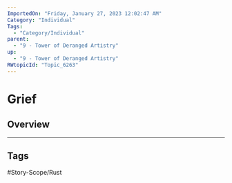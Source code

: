 ```yaml
---
ImportedOn: "Friday, January 27, 2023 12:02:47 AM"
Category: "Individual"
Tags:
  - "Category/Individual"
parent:
  - "9 - Tower of Deranged Artistry"
up:
  - "9 - Tower of Deranged Artistry"
RWtopicId: "Topic_6263"
---
```

# Grief
## Overview

---
## Tags
#Story-Scope/Rust

